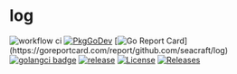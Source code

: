 # log
![workflow ci](https://github.com/seacraft/log/actions/workflows/ci.yml/badge.svg)
[![PkgGoDev](https://pkg.go.dev/badge/github.com/seacraft/errors)](https://pkg.go.dev/github.com/seacraft/errors?tab=doc)
[![Go Report Card](https://goreportcard.com/badge/github.com/seacraft/log?)](https://goreportcard.com/report/github.com/seacraft/log)
[![golangci badge](https://github.com/golangci/golangci-web/blob/master/src/assets/images/badge_a_plus_flat.svg)](https://golangci.com/r/github.com/seacraft/log)
[![release](https://img.shields.io/github/release-pre/seacraft/log.svg)](https://github.com/seacraft/log/releases)
[![License](https://img.shields.io/badge/License-Apache%202.0-blue.svg)](https://github.com/seacraft/log/blob/main/LICENSE)
[![Releases](https://img.shields.io/github/downloads/seacraft/log/total.svg)](https://github.com/seacraft/log/releases)
